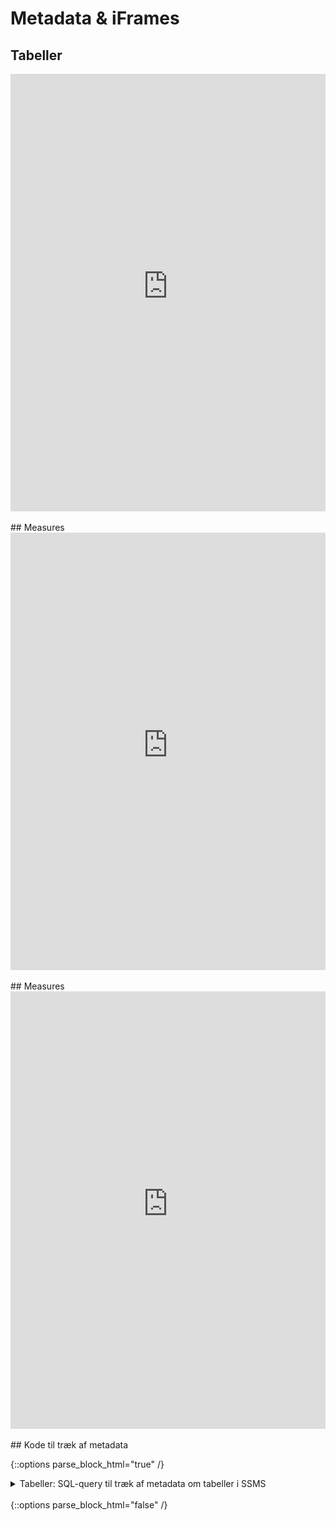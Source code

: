 # Metadata & iFrames


## Tabeller

<center>
<iframe width="100%" height="700" frameborder="0" scrolling="no" seamless="yes" src="https://regionh-my.sharepoint.com/personal/stefan_sajin-henningsen_regionh_dk/_layouts/15/Doc.aspx?sourcedoc={5dfb432a-a9ed-4505-8f64-7202958be769}&action=embedview&Item=qry_tables&wdAllowInteractivity=FALSE&&wdHideGridlines=TRUE&wdHideHeaders=TRUE&wdInConfigurator=TRUE&wdInConfigurator=TRUE&edesNext=TRUE&edrtees6=FALSE&resen=FALSE&ed1JS=FALSE&wdHideSheetTabs=TRUE&ActiveCell=A1000"></iframe>
</center>



<br>
## Measures
<center>
<iframe width="100%" height="700" frameborder="0" scrolling="no" src="https://regionh-my.sharepoint.com/personal/stefan_sajin-henningsen_regionh_dk/_layouts/15/Doc.aspx?sourcedoc={5dfb432a-a9ed-4505-8f64-7202958be769}&action=embedview&Item=qry_measures&wdAllowInteractivity=FALSE&wdHideGridlines=TRUE&wdHideHeaders=TRUE&wdInConfigurator=TRUE&wdInConfigurator=TRUE&edesNext=TRUE&edrtees6=FALSE&resen=FALSE&ed1JS=FALSE&wdHideSheetTabs=TRUE&ActiveCell=A1000"></iframe>
</center>



<br>
## Measures
<center>
<iframe width="100%" height="700" frameborder="0" scrolling="no" src="https://regionh-my.sharepoint.com/personal/stefan_sajin-henningsen_regionh_dk/_layouts/15/Doc.aspx?sourcedoc={5dfb432a-a9ed-4505-8f64-7202958be769}&action=embedview&Item=qry_relationships&wdAllowInteractivity=FALSE&wdHideGridlines=TRUE&wdHideHeaders=TRUE&wdInConfigurator=TRUE&wdInConfigurator=TRUE&edesNext=TRUE&edrtees6=FALSE&resen=FALSE&ed1JS=FALSE&wdHideSheetTabs=TRUE&ActiveCell=A1000"></iframe>
</center>



<br>
## Kode til træk af metadata

<!-- TABELLER -->
{::options parse_block_html="true" /}
<details><summary markdown="span">Tabeller: SQL-query til træk af metadata om tabeller i SSMS</summary>
```sql
USE [Flis2_LønHR_v2];

SELECT
   col.TABLE_SCHEMA AS 'Skema'
   ,col.TABLE_NAME AS 'Tabel'
   ,col.ORDINAL_POSITION as ' '
   ,COALESCE(LEFT(keys.CONSTRAINT_NAME,1), NULL) AS '_Key'
   ,col.COLUMN_NAME AS 'Kolonne'
   ,DATA_TYPE AS 'Type'
   --,CHARACTER_MAXIMUM_LENGTH AS 'CharMaxLength'
   --,NUMERIC_PRECISION AS 'NumPrec'
   --,DATETIME_PRECISION AS 'dtPrec'
   ,COALESCE(DATETIME_PRECISION, NUMERIC_PRECISION, CHARACTER_MAXIMUM_LENGTH, NULL ) AS 'Len/Prec'
   ,CASE WHEN IS_NULLABLE = 'YES' THEN 'Y' ELSE 'N' END AS 'NULLs'
   ,COALESCE(colDesc.columnDescription, NULL) AS '_Beskrivelse'
  FROM INFORMATION_SCHEMA.COLUMNS col
INNER JOIN information_schema.TABLES tbl 
   ON col.table_name = tbl.table_name
LEFT JOIN INFORMATION_SCHEMA.KEY_COLUMN_USAGE keys ON 1=1
   AND keys.TABLE_SCHEMA = col.TABLE_SCHEMA
   AND keys.TABLE_NAME = col.TABLE_NAME
   AND keys.COLUMN_NAME = col.COLUMN_NAME			
LEFT JOIN (
	SELECT 
		sc.object_id
		,sc.column_id
		,sc.name
		,colProp.[value] AS 'ColumnDescription'
      FROM sys.columns sc
	INNER JOIN sys.extended_properties colProp ON 1=1
		AND colProp.major_id = sc.object_id
        AND colProp.minor_id = sc.column_id
        AND colProp.name = 'MS_Description' 
   ) colDesc
   ON 1=1 
   AND colDesc.object_id = object_id(tbl.table_schema + '.' + tbl.table_name)
   AND colDesc.name = col.COLUMN_NAME
WHERE 1=1
   AND col.TABLE_SCHEMA in ('chru_cube', 'DM_FL_HR')
ORDER BY Skema asc, Tabel ASC, ' ' ASC  
```
</details>
<br/>
{::options parse_block_html="false" /}



{::options parse_block_html="true" /}
<!-- MEASURES -->
<details><summary markdown="span">Measures: DMV-query til træk af metadata om measures i DaxStudio</summary>
```sql
SELECT
	[DisplayFolder] AS [Mappe]
	,[Name] AS [Measure]
	--,[DataType] AS [Type]
	,[FormatString] AS [Format]
	,[Expression] AS [DAX]
	,[Description] AS [Beskrivelse]
	,[ModifiedTime] AS [Redigeret]
  FROM $SYSTEM.TMSCHEMA_MEASURES
ORDER BY [Name]
```
</details>
<br>
{::options parse_block_html="false" /}




<!--
<iframe src="https://regionh-my.sharepoint.com/personal/stefan_sajin-henningsen_regionh_dk/_layouts/15/Doc.aspx?sourcedoc={c652f92d-8025-4f11-9b4c-3e0f0e0dadba}&amp;action=embedview&amp;wdEmbedCode=0&amp;wdPrint=0" width="476px" height="288px" frameborder="0">This is an embedded <a target="_blank" href="https://office.com">Microsoft Office</a> document, powered by <a target="_blank" href="https://office.com/webapps">Office</a>.</iframe>
-->






<!--
&action=embedview
&wdAllowInteractivity=FALSE
&Item=measures
&wdHideGridlines=TRUE
&wdHideHeaders=TRUE
&wdInConfigurator=TRUE
&wdInConfigurator=TRUE
&edesNext=TRUE
&edrtees6=FALSE
&resen=FALSE
&ed1JS=FALSE
&wdHideSheetTabs=TRUE
&ActiveCell=A1000
-->



<!--
[link](file:///d:/absolute.md)    # absolute filesystem path
[link](./relative1.md)            # relative to opened file
[link](/relativeToProject.md)     # relative to opened project
-->
